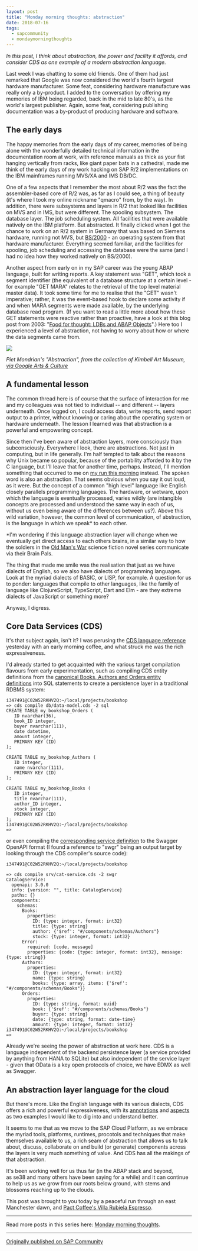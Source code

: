 ```yaml
---
layout: post
title: "Monday morning thoughts: abstraction"
date: 2018-07-16
tags:
  - sapcommunity
  - mondaymorningthoughts
---
```


*In this post, I think about abstraction, the power and facility it
affords, and consider CDS as one example of a modern abstraction
language.*

Last week I was chatting to some old friends. One of them had just
remarked that Google was now considered the world's fourth largest
hardware manufacturer. Some feat, considering hardware manufacture was
really only a by-product. I added to the conversation by offering my
memories of IBM being regarded, back in the mid to late 80's, as the
world's largest publisher. Again, some feat, considering publishing
documentation was a by-product of producing hardware and software.

## The early days

The happy memories from the early days of my career, memories of being
alone with the wonderfully detailed technical information in the
documentation room at work, with reference manuals as thick as your fist
hanging vertically from racks, like giant paper bats in a cathedral,
made me think of the early days of my work hacking on SAP R/2
implementations on the IBM mainframes running MVS/XA and IMS DB/DC.

One of a few aspects that I remember the most about R/2 was the fact the
assembler-based core of R/2 was, as far as I could see, a thing of
beauty (it's where I took my online nickname "qmacro" from, by the
way). In addition, there were subsystems and layers in R/2 that looked
like facilities on MVS and in IMS, but were different. The spooling
subsystem. The database layer. The job scheduling system. All facilities
that were available natively on the IBM platform. But abstracted. It
finally clicked when I got the chance to work on an R/2 system in
Germany that was based on Siemens hardware, running not MVS, but
[BS/2000](https://en.wikipedia.org/wiki/BS2000) - an operating system
from that hardware manufacturer. Everything seemed familiar, and the
facilities for spooling, job scheduling and accessing the database were
the same (and I had no idea how they worked natively on BS/2000).

Another aspect from early on in my SAP career was the young ABAP
language, built for writing reports. A key statement was "GET", which
took a segment identifier (the equivalent of a database structure at a
certain level - for example "GET MARA" relates to the retrieval of the
top level material master data). It took some time for me to realise
that the "GET" wasn't imperative; rather, it was the event-based hook
to declare some activity if and when MARA segments were made available,
by the underlying database read program. (If you want to read a little
more about how these GET statements were reactive rather than proactive,
have a look at this blog post from 2003: "[Food for thought: LDBs and
ABAP
Objects](/blog/posts/2003/11/13/food-for-thought-ldbs-and-abap-objects/)".)
Here too I experienced a level of abstraction, not having to worry about
how or where the data segments came from.

![](/images/2018/07/Screen-Shot-2018-07-16-at-09.31.47.png)

*Piet Mondrian's "Abstraction", from the collection of Kimbell Art
Museum, [via Google Arts &
Culture](https://artsandculture.google.com/asset/abstraction/agEBp4wD28aSfg)*

## A fundamental lesson

The common thread here is of course that the surface of interaction for
me and my colleagues was not tied to individual \-- and different \--
layers underneath. Once logged on, I could access data, write reports,
send report output to a printer, without knowing or caring about the
operating system or hardware underneath. The lesson I learned was that
abstraction is a powerful and empowering concept.

Since then I've been aware of abstraction layers, more consciously than
subconsciously. Everywhere I look, there are abstractions. Not just in
computing, but in life generally. I'm half tempted to talk about the
reasons why Unix became so popular, because of the portability afforded
to it by the C language, but I'll leave that for another time, perhaps.
Instead, I'll mention something that occurred to me on [my run this
morning](https://twitter.com/qmacro/status/1018729969470582785) instead.
The spoken word is also an abstraction. That seems obvious when you say
it out loud, as it were. But the concept of a common "high level"
language like English closely parallels programming languages. The
hardware, or wetware, upon which the language is eventually processed,
varies wildly (are intangible concepts are processed and understood the
same way in each of us, without us even being aware of the differences
between us?). Above this wild variation, however, the common level of
communication, of abstraction, is the language in which we speak\* to
each other.

\*I'm wondering if this language abstraction layer will change when we
eventually get direct access to each others brains, in a similar way to
how the soldiers in the [Old Man's
War](https://en.wikipedia.org/wiki/Old_Man%27s_War) science fiction
novel series communicate via their Brain Pals.

The thing that made me smile was the realisation that just as we have
dialects of English, so we also have dialects of programming languages.
Look at the myriad dialects of BASIC, or LISP, for example. A question
for us to ponder: languages that compile to other languages, like the
family of language like ClojureScript, TypeScript, Dart and Elm - are
they extreme dialects of JavaScript or something more?

Anyway, I digress.

## Core Data Services (CDS)

It's that subject again, isn't it? I was perusing the [CDS language
reference](https://help.sap.com/viewer/65de2977205c403bbc107264b8eccf4b/Cloud/en-US/855e00bd559742a3b8276fbed4af1008.html)
yesterday with an early morning coffee, and what struck me was the rich
expressiveness.

I'd already started to get acquainted with the various target
compilation flavours from early experimentation, such as compiling CDS
entity definitions from the [canonical Books, Authors and Orders entity
definitions](https://help.sap.com/viewer/65de2977205c403bbc107264b8eccf4b/Cloud/en-US/8e6468092318414391ac3f53e62a5c68.html) into
SQL statements to create a persistence layer in a traditional RDBMS
system:

```shell
i347491@C02W52RKHV2Q:~/local/projects/bookshop 
=> cds compile db/data-model.cds -2 sql
CREATE TABLE my_bookshop_Orders (
   ID nvarchar(36),
   book_ID integer,
   buyer nvarchar(111),
   date datetime,
   amount integer,
   PRIMARY KEY (ID)
); 

CREATE TABLE my_bookshop_Authors (
   ID integer,
   name nvarchar(111),
   PRIMARY KEY (ID)
); 

CREATE TABLE my_bookshop_Books (
   ID integer,
   title nvarchar(111),
   author_ID integer,
   stock integer,
   PRIMARY KEY (ID)
); 
i347491@C02W52RKHV2Q:~/local/projects/bookshop 
=> 
```

or even compiling the [corresponding service
definition](https://help.sap.com/viewer/65de2977205c403bbc107264b8eccf4b/Cloud/en-US/8e6468092318414391ac3f53e62a5c68.html) to
the Swagger OpenAPI format (I found a reference to "swgr" being an
output target by looking through the CDS compiler's source code):

```shell
i347491@C02W52RKHV2Q:~/local/projects/bookshop 

=> cds compile srv/cat-service.cds -2 swgr
CatalogService: 
  openapi: 3.0.0
  info: {version: "", title: CatalogService}
  paths: {}
  components: 
    schemas: 
      Books: 
        properties: 
          ID: {type: integer, format: int32}
          title: {type: string}
          author: {'$ref': "#/components/schemas/Authors"}
          stock: {type: integer, format: int32}
      Error: 
        required: [code, message]
        properties: {code: {type: integer, format: int32}, message: {type: string}}
      Authors: 
        properties: 
          ID: {type: integer, format: int32}
          name: {type: string}
          books: {type: array, items: {'$ref': "#/components/schemas/Books"}}
      Orders: 
        properties: 
          ID: {type: string, format: uuid}
          book: {'$ref': "#/components/schemas/Books"}
          buyer: {type: string}
          date: {type: string, format: date-time}
          amount: {type: integer, format: int32}
i347491@C02W52RKHV2Q:~/local/projects/bookshop 
=> 
```

Already we're seeing the power of abstraction at work here. CDS is a
language independent of the backend persistence layer (a service
provided by anything from HANA to SQLite) but also independent of the
service layer - given that OData is a key open protocols of choice, we
have EDMX as well as Swagger.

## An abstraction layer language for the cloud

But there's more. Like the English language with its various dialects,
CDS offers a rich and powerful expressiveness, with its
[annotations](https://help.sap.com/viewer/65de2977205c403bbc107264b8eccf4b/Cloud/en-US/4fab1e2be122466d83fd7b84676945de.html) and
[aspects](https://help.sap.com/viewer/65de2977205c403bbc107264b8eccf4b/Cloud/en-US/40582e7bbeca4311b0b165c8b9745094.html)
as two examples I would like to dig into and understand better.

It seems to me that as we move to the SAP Cloud Platform, as we embrace
the myriad tools, platforms, runtimes, procotols and techniques that
make themselves available to us, a rich seam of abstraction that allows
us to talk about, discuss, collaborate on and build (or generate)
components across the layers is very much something of value. And CDS
has all the makings of that abstraction.

It's been working well for us thus far (in the ABAP stack and beyond,
as se38 and many others have been saying for a while) and it can
continue to help us as we grow from our roots below ground, with stems
and blossoms reaching up to the clouds.

This post was brought to you today by a peaceful run through an east
Manchester dawn, and [Pact Coffee's Villa Rubiela
Espresso](https://www.pactcoffee.com/coffees/villa-rubiela-espresso).

---

Read more posts in this series here: [Monday morning
thoughts](/tags/mondaymorningthoughts/).

---

[Originally published on SAP Community](https://community.sap.com/t5/technology-blogs-by-sap/monday-morning-thoughts-abstraction/ba-p/13356245)
